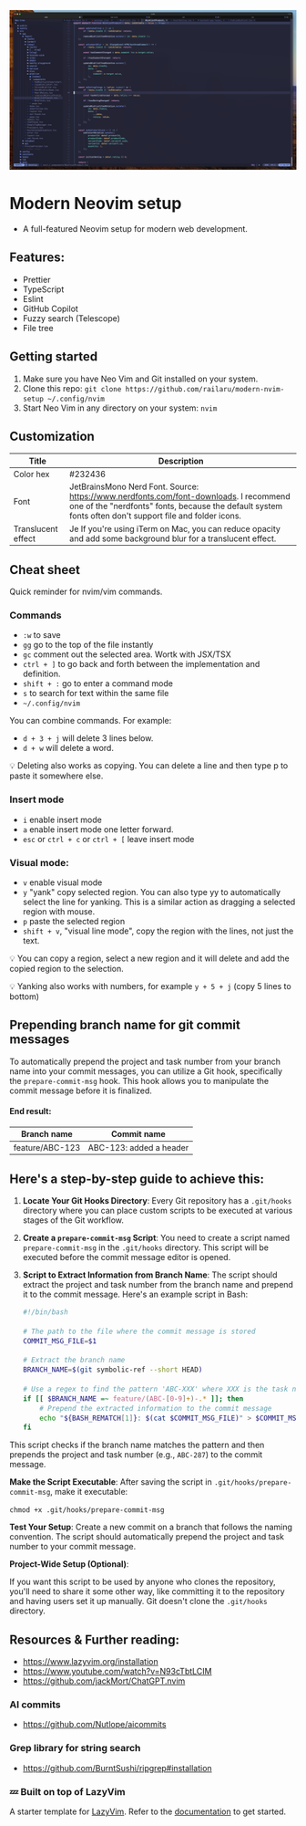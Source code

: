 ![Preview](https://raw.githubusercontent.com/railaru/modern-nvim-setup/main/img/preview.png)



# Modern Neovim setup
- A full-featured Neovim setup for modern web development.

## Features:
- Prettier
- TypeScript
- Eslint
- GitHub Copilot
- Fuzzy search (Telescope)
- File tree

## Getting started

1. Make sure you have Neo Vim and Git installed on your system.
2. Clone this repo: `git clone https://github.com/railaru/modern-nvim-setup ~/.config/nvim`
3. Start Neo Vim in any directory on your system: `nvim`

## Customization
| Title | Description |
|--|--|
| Color hex | #232436 |
| Font | JetBrainsMono Nerd Font. Source: https://www.nerdfonts.com/font-downloads. I recommend one of the "nerdfonts" fonts, because the default system fonts often don't support file and folder icons. |
| Translucent effect | Je If you're using iTerm on Mac, you can reduce opacity and add some background blur for a translucent effect. |

## Cheat sheet

Quick reminder for nvim/vim commands.

### Commands

- `:w` to save
- `gg` go to the top of the file instantly
- `gc` comment out the selected area. Wortk with JSX/TSX
- `ctrl + ]` to go back and forth between the implementation and definition.
- `shift + :`  go to enter a command mode
- `s` to search for text within the same file
- `~/.config/nvim`

You can combine commands. For example:
- `d + 3 + j` will delete 3 lines below.
- `d + w` will delete a word.

💡 Deleting also works as copying. You can delete a line and then type p to paste it somewhere else.

### Insert mode
- `i` enable insert mode
- `a` enable insert mode one letter forward.
- `esc` or `ctrl + c` or `ctrl + [` leave insert mode

### Visual mode:
- `v` enable visual mode
- `y` "yank" copy selected region. You can also type yy to automatically select the line for yanking. This is a similar action as dragging a selected region with mouse.
- `p` paste the selected region
- `shift + v`, "visual line mode", copy the region with the lines, not just the text.

💡 You can copy a region, select a new region and it will delete and add the copied region to the selection.

💡 Yanking also works with numbers, for example `y + 5 + j` (copy 5 lines to bottom)

## Prepending branch name for git commit messages

To automatically prepend the project and task number from your branch name into your commit messages, you can utilize a Git hook, specifically the `prepare-commit-msg` hook. This hook allows you to manipulate the commit message before it is finalized.

#### End result:

| Branch name | Commit name |
|--|--|
| feature/ABC-123 | ABC-123: added a header |

Here's a step-by-step guide to achieve this:
-
1. **Locate Your Git Hooks Directory**:
   Every Git repository has a `.git/hooks` directory where you can place custom scripts to be executed at various stages of the Git workflow.

2. **Create a `prepare-commit-msg` Script**:
   You need to create a script named `prepare-commit-msg` in the `.git/hooks` directory. This script will be executed before the commit message editor is opened.

3. **Script to Extract Information from Branch Name**:
   The script should extract the project and task number from the branch name and prepend it to the commit message. Here's an example script in Bash:

   ```bash
   #!/bin/bash

   # The path to the file where the commit message is stored
   COMMIT_MSG_FILE=$1

   # Extract the branch name
   BRANCH_NAME=$(git symbolic-ref --short HEAD)

   # Use a regex to find the pattern 'ABC-XXX' where XXX is the task number
   if [[ $BRANCH_NAME =~ feature/(ABC-[0-9]+)-.* ]]; then
       # Prepend the extracted information to the commit message
       echo "${BASH_REMATCH[1]}: $(cat $COMMIT_MSG_FILE)" > $COMMIT_MSG_FILE
   fi

This script checks if the branch name matches the pattern and then prepends the project and task number (e.g., `ABC-287`) to the commit message.

**Make the Script Executable**: 
After saving the script in `.git/hooks/prepare-commit-msg`, make it executable:

`chmod +x .git/hooks/prepare-commit-msg`

**Test Your Setup**: 
Create a new commit on a branch that follows the naming convention. The script should automatically prepend the project and task number to your commit message.
    
**Project-Wide Setup (Optional)**: 

If you want this script to be used by anyone who clones the repository, you'll need to share it some other way, like committing it to the repository and having users set it up manually. Git doesn't clone the `.git/hooks` directory.


## Resources & Further reading:
- https://www.lazyvim.org/installation
- https://www.youtube.com/watch?v=N93cTbtLCIM
- https://github.com/jackMort/ChatGPT.nvim

### AI commits
- https://github.com/Nutlope/aicommits

### Grep library for string search
- https://github.com/BurntSushi/ripgrep#installation

### 💤 Built on top of LazyVim

A starter template for [LazyVim](https://github.com/LazyVim/LazyVim).
Refer to the [documentation](https://lazyvim.github.io/installation) to get started.
